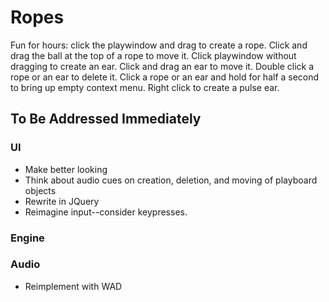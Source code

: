 # Ropes

Fun for hours: click the playwindow and drag to create a rope. Click and drag the ball at the top of a rope to move it. Click playwindow without dragging to create an ear. Click and drag an ear to move it. Double click a rope or an ear to delete it. Click a rope or an ear and hold for half a second to bring up empty context menu. Right click to create a pulse ear. 

## To Be Addressed Immediately

### UI
* Make better looking
* Think about audio cues on creation, deletion, and moving of playboard objects
* Rewrite in JQuery
* Reimagine input--consider keypresses. 

### Engine

### Audio
* Reimplement with WAD




